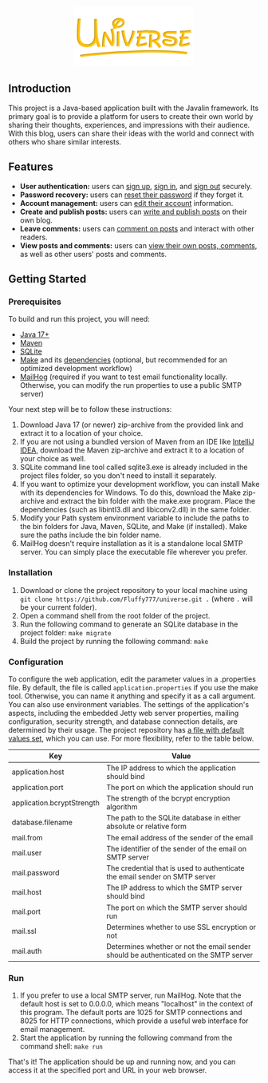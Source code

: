 <div style="text-align: center;">

![Universe](./_images/logo.png)
</div>

## Introduction
This project is a Java-based application built with the Javalin framework. Its primary goal is to provide a platform for users to create their own world by sharing their thoughts, experiences, and impressions with their audience. With this blog, users can share their ideas with the world and connect with others who share similar interests.

## Features
* **User authentication:** users can [sign up](./_images/sign-up.png), [sign in](./_images/sign-in.png), and [sign out](./_images/sign-out.png) securely.
* **Password recovery:** users can [reset their password](./_images/reset-password.png) if they forget it.
* **Account management:** users can [edit their account](./_images/account-editing.png) information.
* **Create and publish posts:** users can [write and publish posts](./_images/posting.png) on their own blog.
* **Leave comments:** users can [comment on posts](./_images/commenting.png) and interact with other readers.
* **View posts and comments:** users can [view their own posts, comments](./_images/view-posting.png), as well as other users' posts and comments.

## Getting Started

### Prerequisites
To build and run this project, you will need:
* [Java 17+](https://download.java.net/openjdk/jdk17/ri/openjdk-17+35_windows-x64_bin.zip)
* [Maven](https://dlcdn.apache.org/maven/maven-3/3.9.0/binaries/apache-maven-3.9.0-bin.zip)
* [SQLite](https://www.sqlite.org/2023/sqlite-tools-win32-x86-3410000.zip)
* [Make](https://deac-fra.dl.sourceforge.net/project/gnuwin32/make/3.81/make-3.81-bin.zip) and its [dependencies](https://altushost-swe.dl.sourceforge.net/project/gnuwin32/make/3.81/make-3.81-dep.zip) (optional, but recommended for an optimized development workflow)
* [MailHog](https://github.com/mailhog/MailHog/releases/download/v1.0.1/MailHog_windows_amd64.exe) (required if you want to test email functionality locally. Otherwise, you can modify the run properties to use a public SMTP server)

Your next step will be to follow these instructions:
1. Download Java 17 (or newer) zip-archive from the provided link and extract it to a location of your choice.
2. If you are not using a bundled version of Maven from an IDE like [IntelliJ IDEA](https://www.jetbrains.com/idea/download/#section=windows), download the Maven zip-archive and extract it to a location of your choice as well.
3. SQLite command line tool called sqlite3.exe is already included in the project files folder, so you don't need to install it separately.
4. If you want to optimize your development workflow, you can install Make with its dependencies for Windows. To do this, download the Make zip-archive and extract the bin folder with the make.exe program. Place the dependencies (such as libintl3.dll and libiconv2.dll) in the same folder.
5. Modify your Path system environment variable to include the paths to the bin folders for Java, Maven, SQLite, and Make (if installed). Make sure the paths include the bin folder name.
6. MailHog doesn't require installation as it is a standalone local SMTP server. You can simply place the executable file wherever you prefer.

### Installation
1. Download or clone the project repository to your local machine using `git clone https://github.com/Fluffy777/universe.git .` (where `.` will be your current folder).
2. Open a command shell from the root folder of the project.
3. Run the following command to generate an SQLite database in the project folder: `make migrate`
4. Build the project by running the following command: `make`

### Configuration
To configure the web application, edit the parameter values in a .properties file. By default, the file is called `application.properties` if you use the make tool. Otherwise, you can name it anything and specify it as a call argument. You can also use environment variables. The settings of the application's aspects, including the embedded Jetty web server properties, mailing configuration, security strength, and database connection details, are determined by their usage. The project repository has [a file with default values set](application.properties), which you can use. For more flexibility, refer to the table below.

|Key|Value|
|---|---|
|application.host|The IP address to which the application should bind|
|application.port|The port on which the application should run|
|application.bcryptStrength|The strength of the bcrypt encryption algorithm|
|database.filename|The path to the SQLite database in either absolute or relative form|
|mail.from|The email address of the sender of the email|
|mail.user|The identifier of the sender of the email on SMTP server|
|mail.password|The credential that is used to authenticate the email sender on SMTP server|
|mail.host|The IP address to which the SMTP server should bind|
|mail.port|The port on which the SMTP server should run|
|mail.ssl|Determines whether to use SSL encryption or not|
|mail.auth|Determines whether or not the email sender should be authenticated on the SMTP server|

### Run
1. If you prefer to use a local SMTP server, run MailHog. Note that the default host is set to 0.0.0.0, which means "localhost" in the context of this program. The default ports are 1025 for SMTP connections and 8025 for HTTP connections, which provide a useful web interface for email management.
2. Start the application by running the following command from the command shell: `make run`

That's it! The application should be up and running now, and you can access it at the specified port and URL in your web browser.
